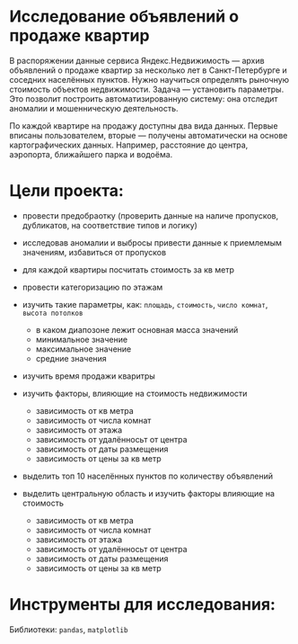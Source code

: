 # Исследование объявлений о продаже квартир
 
В распоряжении данные сервиса Яндекс.Недвижимость — архив объявлений о продаже квартир за несколько лет в Санкт-Петербурге и соседних населённых пунктов. Нужно научиться определять рыночную стоимость объектов недвижимости. Задача — установить параметры. Это позволит построить автоматизированную систему: она отследит аномалии и мошенническую деятельность.

По каждой квартире на продажу доступны два вида данных. Первые вписаны пользователем, вторые — получены автоматически на основе картографических данных. Например, расстояние до центра, аэропорта, ближайшего парка и водоёма.

# Цели проекта:

- провести предобраотку (проверить данные на наличе пропусков, дубликатов, на соответствие типов и логику)

- исследовав аномалии и выбросы привести данные к приемлемым значениям, избавиться от пропусков

- для каждой квартиры посчитать стоимость за кв метр

- провести категоризацию по этажам

- изучить такие параметры, как: `площадь`, `стоимость`, `число комнат`, `высота потолков`
	- в каком диапозоне лежит основная масса значений
	- минимальное значение
	- максимальное значение
	- средние значения 

- изучить время продажи кваритры

- изучить факторы, влияющие на стоимость недвижимости
	- зависимость от кв метра
	- зависимость от числа комнат
	- зависимость от этажа
	- зависимость от удалённосьт от центра
	- зависимость от даты размещения
	- зависимость от цены за кв метр

- выделить топ 10 населённых пунктов по количеству объявлений

- выделить центральную область и изучить факторы влияющие на стоимость
	- зависимость от кв метра
	- зависимость от числа комнат
	- зависимость от этажа
	- зависимость от удалённосьт от центра
	- зависимость от даты размещения
	- зависимость от цены за кв метр


# Инструменты для исследования:

Библиотеки: `pandas`, `matplotlib`
